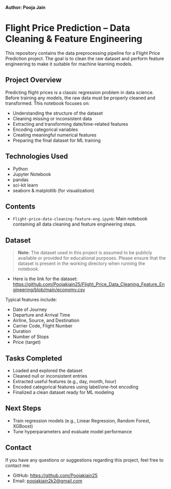 **Author: Pooja Jain**

# Flight Price Prediction – Data Cleaning & Feature Engineering

This repository contains the data preprocessing pipeline for a Flight Price Prediction project. The goal is to clean the raw dataset and perform feature engineering to make it suitable for machine learning models.

## Project Overview

Predicting flight prices is a classic regression problem in data science. Before training any models, the raw data must be properly cleaned and transformed. This notebook focuses on:

- Understanding the structure of the dataset
- Cleaning missing or inconsistent data
- Extracting and transforming date/time-related features
- Encoding categorical variables
- Creating meaningful numerical features
- Preparing the final dataset for ML training

## Technologies Used

- Python
- Jupyter Notebook
- pandas
- sci-kit learn
- seaborn & matplotlib (for visualization)

## Contents

- `Flight-price-data-cleaning-feature-eng.ipynb`: Main notebook containing all data cleaning and feature engineering steps.

## Dataset

> **Note**: The dataset used in this project is assumed to be publicly available or provided for educational purposes. Please ensure that the dataset is present in the working directory when running the notebook.

- Here is the link for the dataset: https://github.com/Poojakjain25/Flight_Price_Data_Cleaning_Feature_Engineering/blob/main/economy.csv

Typical features include:
- Date of Journey
- Departure and Arrival Time
- Airline, Source, and Destination
- Carrier Code, Flight Number
- Duration
- Number of Stops
- Price (target)

## Tasks Completed

- Loaded and explored the dataset
- Cleaned null or inconsistent entries
- Extracted useful features (e.g., day, month, hour)
- Encoded categorical features using label/one-hot encoding
- Finalized a clean dataset ready for ML modeling

## Next Steps

- Train regression models (e.g., Linear Regression, Random Forest, XGBoost)
- Tune hyperparameters and evaluate model performance

## Contact

If you have any questions or suggestions regarding this project, feel free to contact me:

- GitHub: https://github.com/Poojakjain25
- Email: poojakjain2k2@gmail.com


